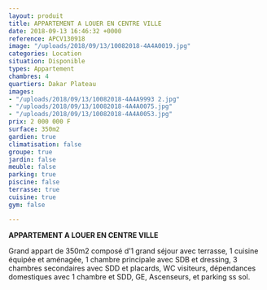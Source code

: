 ```yaml
---
layout: produit
title: APPARTEMENT A LOUER EN CENTRE VILLE
date: 2018-09-13 16:46:32 +0000
reference: APCV130918
image: "/uploads/2018/09/13/10082018-4A4A0019.jpg"
categories: Location
situation: Disponible
types: Appartement
chambres: 4
quartiers: Dakar Plateau
images:
- "/uploads/2018/09/13/10082018-4A4A9993 2.jpg"
- "/uploads/2018/09/13/10082018-4A4A0075.jpg"
- "/uploads/2018/09/13/10082018-4A4A0053.jpg"
prix: 2 000 000 F
surface: 350m2
gardien: true
climatisation: false
groupe: true
jardin: false
meuble: false
parking: true
piscine: false
terrasse: true
cuisine: true
gym: false

---
```

**APPARTEMENT A LOUER EN CENTRE VILLE**

Grand appart de 350m2 composé d’1 grand séjour avec terrasse, 1 cuisine équipée et aménagée, 1 chambre principale avec SDB et dressing, 3 chambres secondaires avec SDD et placards, WC visiteurs, dépendances domestiques avec 1 chambre et SDD, GE, Ascenseurs, et parking ss sol.